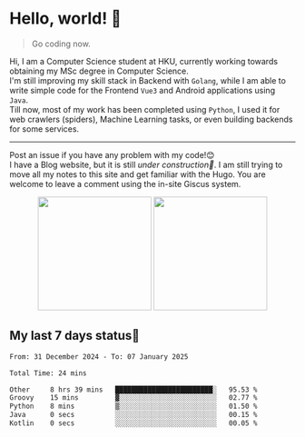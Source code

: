 # Hello, world! 🥰
> Go coding now.
  
Hi, I am a Computer Science student at HKU, currently working towards obtaining my MSc degree in Computer Science.  
I'm still improving my skill stack in Backend with `Golang`, while I am able to write simple code for the Frontend `Vue3` and Android applications using `Java`.  
Till now, most of my work has been completed using `Python`, I used it for web crawlers (spiders), Machine Learning tasks, or even building backends for some services.

-------
Post an issue if you have any problem with my code!😊  
I have a Blog website, but it is still *under construction🚧*. I am still trying to move all my notes to this site and get familiar with the Hugo. You are welcome to leave a comment using the in-site Giscus system.  


<div align="center">
<div><img src="https://github-readme-stats.vercel.app/api?username=Xrondev&count_private=true" height="200px"/> <img src="https://github-readme-stats.vercel.app/api/top-langs/?username=Xrondev" height="200px"/></div>
</div>
<div align="center"></div>  

## My last 7 days status🧐

<!--START_SECTION:waka-->

```txt
From: 31 December 2024 - To: 07 January 2025

Total Time: 24 mins

Other     8 hrs 39 mins   ████████████████████████░   95.53 %
Groovy    15 mins         ▓░░░░░░░░░░░░░░░░░░░░░░░░   02.77 %
Python    8 mins          ▒░░░░░░░░░░░░░░░░░░░░░░░░   01.50 %
Java      0 secs          ░░░░░░░░░░░░░░░░░░░░░░░░░   00.15 %
Kotlin    0 secs          ░░░░░░░░░░░░░░░░░░░░░░░░░   00.05 %
```

<!--END_SECTION:waka-->
